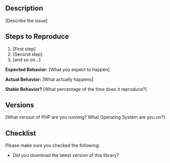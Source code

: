## Description

[Describe the issue]

## Steps to Reproduce

1. [First step]
2. [Second step]
3. [and so on...]

__Expected Behavior:__ [What you expect to happen]

__Actual Behavior:__ [What actually happens]

__Stable Behavior?__ [What percentage of the time does it reproduce?]

## Versions

[What version of PHP are you running? What Operating System are you on?]

## Checklist

Please make sure you checked the following:

* Did you download the latest version of this library?
